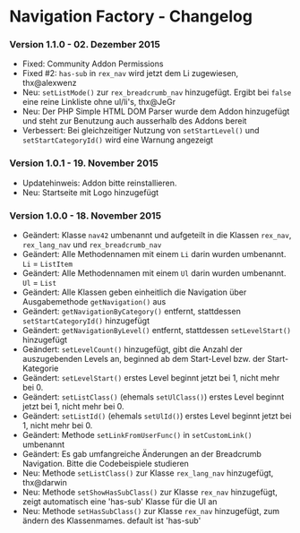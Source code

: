 Navigation Factory - Changelog
==============================

### Version 1.1.0 - 02. Dezember 2015

* Fixed: Community Addon Permissions
* Fixed #2: `has-sub` in `rex_nav` wird jetzt dem Li zugewiesen, thx@alexwenz
* Neu: `setListMode()` zur `rex_breadcrumb_nav` hinzugefügt. Ergibt bei `false` eine reine Linkliste ohne ul/li's, thx@JeGr
* Neu: Der PHP Simple HTML DOM Parser wurde dem Addon hinzugefügt und steht zur Benutzung auch ausserhalb des Addons bereit
* Verbessert: Bei gleichzeitiger Nutzung von `setStartLevel()` und `setStartCategoryId()` wird eine Warnung angezeigt

### Version 1.0.1 - 19. November 2015

* Updatehinweis: Addon bitte reinstallieren.
* Neu: Startseite mit Logo hinzugefügt

### Version 1.0.0 - 18. November 2015

* Geändert: Klasse `nav42` umbenannt und aufgeteilt in die Klassen `rex_nav`, `rex_lang_nav` und `rex_breadcrumb_nav`
* Geändert: Alle Methodennamen mit einem `Li` darin wurden umbenannt. `Li` = `ListItem`
* Geändert: Alle Methodennamen mit einem `Ul` darin wurden umbenannt. `Ul` = `List`
* Geändert: Alle Klassen geben einheitlich die Navigation über Ausgabemethode `getNavigation()` aus
* Geändert: `getNavigationByCategory()` entfernt, stattdessen `setStartCategoryId()` hinzugefügt
* Geändert: `getNavigationByLevel()` entfernt, stattdessen `setLevelStart()` hinzugefügt
* Geändert: `setLevelCount()` hinzugefügt, gibt die Anzahl der auszugebenden Levels an, beginned ab dem Start-Level bzw. der Start-Kategorie
* Geändert: `setLevelStart()` erstes Level beginnt jetzt bei 1, nicht mehr bei 0.
* Geändert: `setListClass()` (ehemals `setUlClass()`) erstes Level beginnt jetzt bei 1, nicht mehr bei 0.
* Geändert: `setListId()` (ehemals `setUlId()`) erstes Level beginnt jetzt bei 1, nicht mehr bei 0.
* Geändert: Methode `setLinkFromUserFunc()` in `setCustomLink()` umbenannt
* Geändert: Es gab umfangreiche Änderungen an der Breadcrumb Navigation. Bitte die Codebeispiele studieren
* Neu: Methode `setListClass()` zur Klasse `rex_lang_nav` hinzugefügt, thx@darwin
* Neu: Methode `setShowHasSubClass()` zur Klasse `rex_nav` hinzugefügt, zeigt automatisch eine 'has-sub' Klasse für die Ul an
* Neu: Methode `setHasSubClass()` zur Klasse `rex_nav` hinzugefügt, zum ändern des Klassenmames. default ist 'has-sub'

